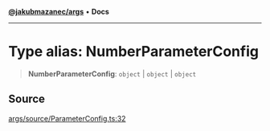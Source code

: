 [**@jakubmazanec/args**](../README.md) • **Docs**

---

# Type alias: NumberParameterConfig

> **NumberParameterConfig**: `object` \| `object` \| `object`

## Source

[args/source/ParameterConfig.ts:32](https://github.com/jakubmazanec/js-tools/blob/9580d5f68de35b95719fd49b679b2d5576d49582/packages/args/source/ParameterConfig.ts#L32)
